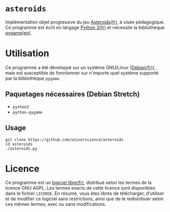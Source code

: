 # `asteroids`

Implémentation objet progressive du jeu [Asteroids(fr)](https://fr.wikipedia.org/wiki/Asteroids), à visée pédagogique. Ce programme est écrit en langage [Python 3(fr)](https://fr.wikipedia.org/wiki/Python_%28langage%29) et nécessite la bibliothèque [pygame(en)](https://www.pygame.org/wiki/about).

# Utilisation

Ce programme a été développé sur un système GNU/Linux ([Debian(fr)](https://www.debian.org/index.fr.html)), mais est susceptible de fonctionner sur n'importe quel système supporté par la bibliothèque `pygame`.

## Paquetages nécessaires (Debian Stretch)
- `python3`
- `python-pygame`

## Usage
```
git clone https://github.com/universcience/asteroids
cd asteroids
./asteroids.py
```

# Licence

Ce programme est un [logiciel libre(fr)](https://www.gnu.org/philosophy/free-sw.fr.html), distribué selon les termes de la licence GNU AGPL. Les termes exacts de cette licence sont disponibles dans le fichier `LICENSE`. En résumé, vous êtes libres de télécharger, d'utiliser et de modifier ce logiciel sans restrictions, ainsi que de le redistribuer selon ces mêmes termes, avec ou sans modifications.
